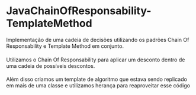# JavaChainOfResponsability-TemplateMethod
Implementação de uma cadeia de decisões utilizando os padrões Chain Of Responsability e Template Method em conjunto.
####
Utilizamos o Chain Of Responsability  para aplicar um desconto dentro de uma cadeia de possíveis descontos. 
####
Além disso criamos um template de algoritmo que estava sendo replicado em mais de uma classe e utilizamos herança para reaproveitar esse código
